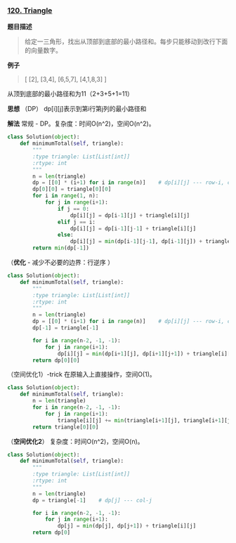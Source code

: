 ### [120. Triangle](https://leetcode.com/problems/triangle/description/)
**题目描述**
> 给定一三角形，找出从顶部到底部的最小路径和。每步只能移动到改行下面的向量数字。

**例子**
> [
      [2],
    [3,4],
   [6,5,7],
  [4,1,8,3]
]

从顶到底部的最小路径和为11（2+3+5+1=11）

**思想**
（DP）
dp[i][j]表示到第i行第j列的最小路径和

**解法**
常规 - DP。复杂度：时间O(n\^2)，空间O(n\^2)。
```python
class Solution(object):
    def minimumTotal(self, triangle):
        """
        :type triangle: List[List[int]]
        :rtype: int
        """
        n = len(triangle)
        dp = [[0] * (i+1) for i in range(n)]    # dp[i][j] --- row-i, col-j
        dp[0][0] = triangle[0][0]
        for i in range(1, n):
            for j in range(i+1):
                if j == 0:
                    dp[i][j] = dp[i-1][j] + triangle[i][j]
                elif j == i:
                    dp[i][j] = dp[i-1][j-1] + triangle[i][j]
                else:
                    dp[i][j] = min(dp[i-1][j-1], dp[i-1][j]) + triangle[i][j]
        return min(dp[-1])
```
（**优化** -  减少不必要的边界：行逆序 ）
```python
class Solution(object):
    def minimumTotal(self, triangle):
        """
        :type triangle: List[List[int]]
        :rtype: int
        """
        n = len(triangle)
        dp = [[0] * (i+1) for i in range(n)]    # dp[i][j] --- row-i, col-j
        dp[-1] = triangle[-1]

        for i in range(n-2, -1, -1):
            for j in range(i+1):
                dp[i][j] = min(dp[i+1][j], dp[i+1][j+1]) + triangle[i][j]
        return dp[0][0]
```
（空间优化1）-trick 在原输入上直接操作，空间O(1)。
```python
class Solution(object):
    def minimumTotal(self, triangle):
        n = len(triangle)
        for i in range(n-2, -1, -1):
            for j in range(i+1):
                triangle[i][j] += min(triangle[i+1][j], triangle[i+1][j+1])
        return triangle[0][0]
```

（**空间优化2**）
复杂度：时间O(n\^2)，空间O(n)。
```python
class Solution(object):
    def minimumTotal(self, triangle):
        """
        :type triangle: List[List[int]]
        :rtype: int
        """
        n = len(triangle)
        dp = triangle[-1]    # dp[j] --- col-j

        for i in range(n-2, -1, -1):
            for j in range(i+1):
                dp[j] = min(dp[j], dp[j+1]) + triangle[i][j]
        return dp[0]
```